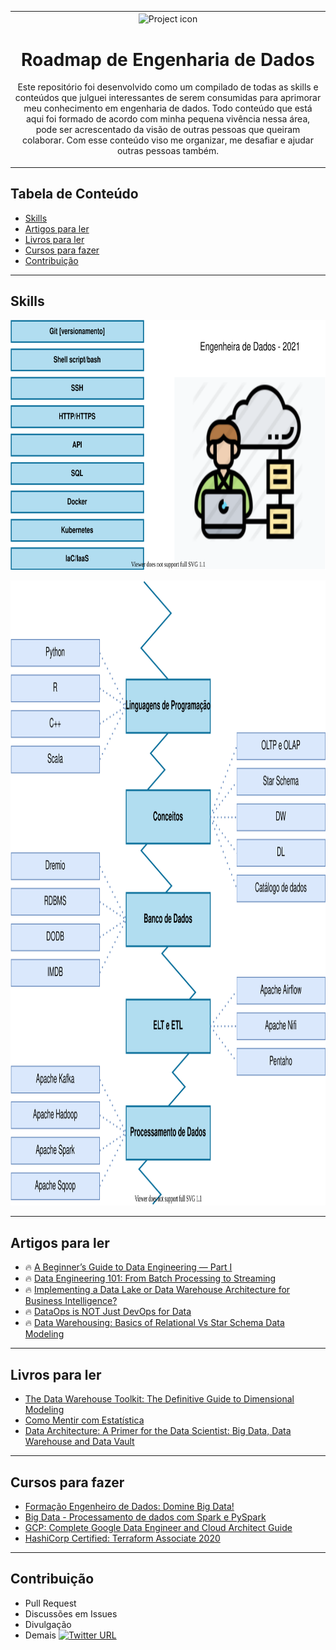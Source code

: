 <table align="center"><tr><td align="center" width="9999">
<img src="https://www.flaticon.com/svg/static/icons/svg/2857/2857377.svg" align="center" width="150" alt="Project icon">

# Roadmap de Engenharia de Dados

Este repositório foi desenvolvido como um compilado de todas as skills e conteúdos que julguei interessantes de serem consumidas para aprimorar meu conhecimento em engenharia de dados. Todo conteúdo que está aqui foi formado de acordo com minha pequena vivência nessa área, pode ser acrescentado da visão de outras pessoas que queiram colaborar. Com esse conteúdo viso me organizar, me desafiar e ajudar outras pessoas também.
</td></tr></table>

## Tabela de Conteúdo
* [Skills](#skills)
* [Artigos para ler](#artigos-para-ler)
* [Livros para ler](#livros-para-ler)
* [Cursos para fazer](#cursos-para-fazer)
* [Contribuição](#contribuição)

***
## Skills

<p align="center">
   <img src="img/Required-Skills.svg" alt="Required Skills" width="600" height="400">
</p>

<p align="center">
   <img src="img/Knowledge-Path.svg" alt="Knowledge Path" width="800" height="1000">
</p>

***
## Artigos para ler
- :fire: [A Beginner’s Guide to Data Engineering — Part I](https://medium.com/@rchang/a-beginners-guide-to-data-engineering-part-i-4227c5c457d7)
- :fire: [Data Engineering 101: From Batch Processing to Streaming](https://medium.com/better-programming/data-engineering-101-from-batch-processing-to-streaming-54f8c0da66fb)
- :fire: [Implementing a Data Lake or Data Warehouse Architecture for Business Intelligence?](https://towardsdatascience.com/implementing-a-data-lake-architecture-for-business-intelligence-f2c99551db1a)
- :fire: [DataOps is NOT Just DevOps for Data](https://medium.com/data-ops/dataops-is-not-just-devops-for-data-6e03083157b7)
- :fire: [Data Warehousing: Basics of Relational Vs Star Schema Data Modeling](https://medium.com/@daryl.ung/data-warehousing-basics-of-relational-vs-star-schema-data-modeling-75a68eeaf0e3)

***
## Livros para ler
- [The Data Warehouse Toolkit: The Definitive Guide to Dimensional Modeling](https://www.amazon.com.br/Data-Warehouse-Toolkit-Definitive-Dimensional/dp/1118530802/ref=asc_df_1118530802/?tag=googleshopp00-20&linkCode=df0&hvadid=379726160779&hvpos=&hvnetw=g&hvrand=10840528030872557247&hvpone=&hvptwo=&hvqmt=&hvdev=c&hvdvcmdl=&hvlocint=&hvlocphy=1031754&hvtargid=pla-396828635481&psc=1)
- [Como Mentir com Estatística](https://www.amazon.com.br/Como-Mentir-Estat%C3%ADstica-Darrell-Huff/dp/858057952X/ref=sr_1_1?adgrpid=83840412449&dchild=1&gclid=CjwKCAiAqJn9BRB0EiwAJ1SztUFa3-B1ZfPfV-q9rjyzDoNLwoPF17GvS6hqgNrW9nnuLtLne7vJhBoCeDoQAvD_BwE&hvadid=425954614302&hvdev=c&hvlocphy=1031754&hvnetw=g&hvqmt=e&hvrand=11105997254867108473&hvtargid=kwd-362161445721&hydadcr=5658_11235231&keywords=como+mentir+com+estat%C3%ADstica&qid=1604763557&sr=8-1&tag=hydrbrgk-20)
- [Data Architecture: A Primer for the Data Scientist: Big Data, Data Warehouse and Data Vault](https://www.amazon.com/Data-Architecture-Primer-Scientist-Warehouse/dp/012802044X/ref=as_li_ss_tl?s=books&ie=UTF8&qid=1528996327&sr=1-102&keywords=big+data&linkCode=sl1&tag=solutionsre04-20&linkId=52b933f8ec9b490c88e937aff44c7732)


***
## Cursos para fazer
- [Formação Engenheiro de Dados: Domine Big Data!](https://www.udemy.com/course/engenheiro-de-dados/)
- [Big Data - Processamento de dados com Spark e PySpark](https://www.udemy.com/course/big-data-com-apache-spark-e-pyspark/)
- [GCP: Complete Google Data Engineer and Cloud Architect Guide](https://www.udemy.com/course/gcp-data-engineer-and-cloud-architect/)
- [HashiCorp Certified: Terraform Associate 2020](https://www.udemy.com/course/terraform-beginner-to-advanced/)

***
## Contribuição
- Pull Request
- Discussões em Issues
- Divulgação
- Demais [![Twitter URL](https://img.shields.io/twitter/url/https/twitter.com/kamranahmedse.svg?style=social&label=%20%40sartor_morgana)](https://twitter.com/sartor_morgana)
